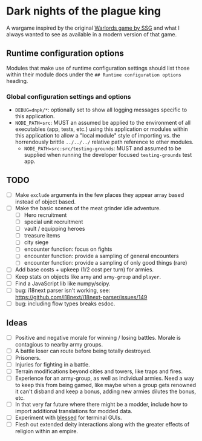 # Dark nights of the plague king

A wargame inspired by the original [Warlords game by SSG](https://en.wikipedia.org/wiki/Warlords_(1990_video_game)) and what I always wanted to see as available in a modern version of that game.

## Runtime configuration options

Modules that make use of runtime configuration settings should list those within their module docs under the `## Runtime configuration options` heading.

### Global configuration settings and options

* `DEBUG=dnpk/*`: optionally set to show all logging messages specific to this application.
* `NODE_PATH=src`: MUST an assumed be applied to the environment of all executables (app, tests, etc.) using this application or modules within this application to allow a "local module" style of importing vs. the horrendously brittle `../../../` relative path reference to other modules.
    * `NODE_PATH=src:src/testing-grounds`: MUST and assumed to be supplied when running the developer focused `testing-grounds` test app.

## TODO

- [ ] Make `exclude` arguments in the few places they appear array based instead of object based.
- [ ] Make the basic scenes of the meat grinder idle adventure.
    - [ ] Hero recruitment
    - [ ] special unit recruitment
    - [ ] vault / equipping heroes
    - [ ] treasure items
    - [ ] city siege
    - [ ] encounter function: focus on fights
    - [ ] encounter function: provide a sampling of general encounters
    - [ ] encounter function: provide a sampling of only good things (rare)
- [ ] Add base costs + upkeep (1/2 cost per turn) for armies.
- [ ] Keep stats on objects like `army` and `army-group` and `player`.
- [ ] Find a JavaScript lib like numpy/scipy.
- [ ] bug: i18next parser isn't working, see: https://github.com/i18next/i18next-parser/issues/149
- [ ] bug: including flow types breaks esdoc.

## Ideas

- [ ] Positive and negative morale for winning / losing battles. Morale is contagious to nearby army groups.
- [ ] A battle loser can route before being totally destroyed.
- [ ] Prisoners.
- [ ] Injuries for fighting in a battle.
- [ ] Terrain modifications beyond cities and towers, like traps and fires.
- [ ] Experience for an army-group, as well as individual armies. Need a way to keep this from being gamed, like maybe when a group gets renowned it can't disband and keep a bonus, adding new armies dilutes the bonus, etc.
- [ ] In that very far future where there might be a modder, include how to import additional translations for modded data.
- [ ] Experiment with [blessed](https://github.com/chjj/blessed) for terminal GUIs.
- [ ] Flesh out extended deity interactions along with the greater effects of religion within an empire.
